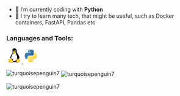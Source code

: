 - 🌱 I’m currently coding with **Python**
- 🌱 I try to learn many tech, that might be useful, such as Docker containers, FastAPI, Pandas etc

<h3 align="left">Languages and Tools:</h3>
<p align="left"> <a href="https://www.linux.org/" target="_blank" rel="noreferrer"> <img src="https://raw.githubusercontent.com/devicons/devicon/master/icons/linux/linux-original.svg" alt="linux" width="40" height="40"/> </a> <a href="https://www.python.org" target="_blank" rel="noreferrer"> <img src="https://raw.githubusercontent.com/devicons/devicon/master/icons/python/python-original.svg" alt="python" width="40" height="40"/> </a> </p>

<p><img align="left" src="https://github-readme-stats.vercel.app/api/top-langs?username=turquoisepenguin7&show_icons=true&locale=en&layout=compact" alt="turquoisepenguin7" /></p>

<p>&nbsp;<img align="center" src="https://github-readme-stats.vercel.app/api?username=turquoisepenguin7&show_icons=true&locale=en" alt="turquoisepenguin7" /></p>

<p><img align="center" src="https://github-readme-streak-stats.herokuapp.com/?user=turquoisepenguin7&" alt="turquoisepenguin7" /></p>
